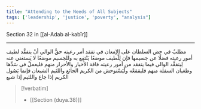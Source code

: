 ```yaml
---
title: "Attending to the Needs of All Subjects"
tags: ['leadership', 'justice', 'poverty', "analysis"]
---
```


 Section 32 in [[al-Adab al-kabīr]]

---
مطلبٌ في حض السلطان على الإمعان في تفقد أمر رعيته حقُّ الوالي أنْ يتفقَّد لطيف أمور رعيته فضلًا عن جسيمها فإن لِلَّطيف موضعًا يَنْتفِع به وللجسيم موضعًا لا يَستغني عنه  لِيتفقَّد الوالي  فيما يتفقد من أمور رعيته  فاقة الأخيار والأحرار منهم فليعملْ في سَدِّها وطغيان السفلة منهم فليقمَعْه ولْيَسْتوحش من الكريم الجائع واللئيم الشبعان فإنما يَصُول الكريم إذا جاع واللئيم إذا شبع

> [!verbatim]
> - [[Section (duya.38)]]
